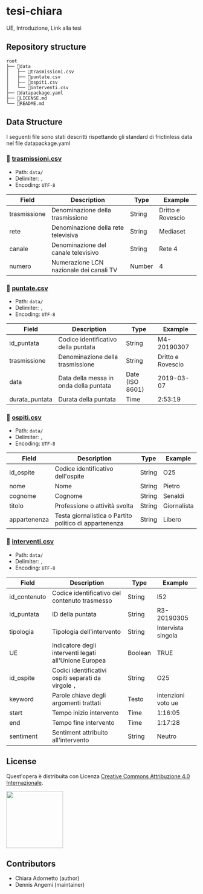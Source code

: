 # tesi-chiara
UE, Introduzione, Link alla tesi

## Repository structure

```
root
├── 📂data
│   ├── 📄trasmissioni.csv
│   ├── 📄puntate.csv
│   ├── 📄ospiti.csv
│   └── 📄interventi.csv
├── 📄datapackage.yaml
├── 📄LICENSE.md
└── 📄README.md
```

## Data Structure
I seguenti file sono stati descritti rispettando gli standard di frictinless data nel file datapackage.yaml

### 📄 [trasmissioni.csv](https://github.com/dennisangemi/tesi-chiara/blob/main/data/trasmissioni.csv)

- Path: `data/`
- Delimiter: `,`
- Encoding: `UTF-8`

Field | Description | Type | Example
-- | -- | -- | --
trasmissione | Denominazione della trasmissione | String | Dritto e Rovescio
rete | Denominazione della rete televisiva | String | Mediaset
canale | Denominazione del canale televisivo | String | Rete 4
numero | Numerazione LCN nazionale dei canali TV | Number | 4

### 📄 [puntate.csv](https://github.com/dennisangemi/tesi-chiara/blob/main/data/puntate.csv)

- Path: `data/`
- Delimiter: `,`
- Encoding: `UTF-8`

Field | Description | Type | Example
-- | -- | -- | --
id_puntata | Codice identificativo della puntata | String | M4-20190307
trasmissione | Denominazione della trasmissione | String | Dritto e Rovescio
data | Data della messa in onda della puntata | Date (ISO 8601)  | 2019-03-07
durata_puntata | Durata della puntata | Time | 2:53:19

### 📄 [ospiti.csv](https://github.com/dennisangemi/tesi-chiara/blob/main/data/ospiti.csv)

- Path: `data/`
- Delimiter: `,`
- Encoding: `UTF-8`

Field | Description | Type | Example
-- | -- | -- | --
id_ospite | Codice identificativo dell'ospite | String | O25
nome | Nome | String | Pietro
cognome | Cognome | String | Senaldi
titolo | Professione o attività svolta | String | Giornalista
appartenenza | Testa giornalistica o Partito politico di appartenenza | String | Libero

### 📄 [interventi.csv](https://github.com/dennisangemi/tesi-chiara/blob/main/data/interventi.csv)

- Path: `data/`
- Delimiter: `,`
- Encoding: `UTF-8`

Field | Description | Type | Example
-- | -- | -- | --
id_contenuto | Codice identificativo del contenuto trasmesso | String | I52
id_puntata | ID della puntata | String | R3-20190305
tipologia | Tipologia dell'intervento | String | Intervista singola
UE | Indicatore degli interventi legati all'Unione Europea | Boolean | TRUE
id_ospite | Codici identificativi ospiti separati da virgole `, ` | String | O25
keyword | Parole chiave degli argomenti trattati | Testo | intenzioni voto ue
start | Tempo inizio intervento | Time | 1:16:05
end | Tempo fine intervento | Time | 1:17:28
sentiment | Sentiment attribuito all'intervento | String | Neutro

## License
Quest'opera è distribuita con Licenza [Creative Commons Attribuzione 4.0 Internazionale](http://creativecommons.org/licenses/by/4.0/).

<a href="https://creativecommons.org/licenses/by/4.0/"><img src="https://mirrors.creativecommons.org/presskit/buttons/88x31/png/by.png" width="150"/></a>

## Contributors
- Chiara Adornetto (author)
- Dennis Angemi (maintainer)
